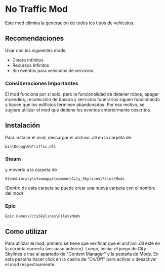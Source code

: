 # No Traffic Mod

Este mod elimina la generación de todos los tipos de vehículos.

## Recomendaciones

Usar con los siguientes mods: 

- Dinero Infinitos
- Recursos Infinitos
- Sin eventos para vehículos de servicios

### Consideraciones Importantes

El mod funciona por si solo, pero la funcionalidad de detener robos, apagar
incendios, recolección de basura y servicios funerarios siguen funcionando y 
hacen que los edificios terminen abandonados. Por eso motivo, se sugiere utilizar
el mod que detiene los eventos anteriormente descritos.

## Instalación

Para instalar el mod, descargar el archivo .dll en la carpeta de 

```{bash}
bin\Debug\NoTraffic.dll  
```

### Steam

y moverlo a la carpeta de 

```{bash}
SteamLibrary\steamapps\common\City_Skylines\Files\Mods
```

(Dentro de esta carpeta se puede crear una nueva carpeta con el nombre del mod)

### Epic

```{bash}
Epic Games\CitySkylines\Files\Mods
```

## Como utilizar

Para utilizar el mod, primero se tiene que verificar que el archivo .dll esté en la 
carpeta correcta (ver paso anterior). Luego, iniciar el juego de City Skylines e irse
al apartado de "Content Manager" y la pestaña de Mods. En esta pestaña hacer click en 
la casilla de "On/Off" para activar o desactivar el mod respectivamente.
